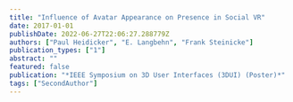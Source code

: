 ```yaml
---
title: "Influence of Avatar Appearance on Presence in Social VR"
date: 2017-01-01
publishDate: 2022-06-27T22:06:27.288779Z
authors: ["Paul Heidicker", "E. Langbehn", "Frank Steinicke"]
publication_types: ["1"]
abstract: ""
featured: false
publication: "*IEEE Symposium on 3D User Interfaces (3DUI) (Poster)*"
tags: ["SecondAuthor"]
---
```


